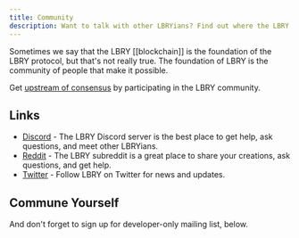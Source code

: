 ```yaml
---
title: Community
description: Want to talk with other LBRYians? Find out where the LBRY team hangs out. It's not _only_ shady street corners.
---
```


Sometimes we say that the LBRY [[blockchain]] is the foundation of the LBRY protocol, but that's not really true. The foundation of LBRY is the community of people that make it possible.

Get [upstream of consensus](https://spee.ch/d/consensus.png) by participating in the LBRY community.

## Links

* [Discord](https://chat.lbry.io) - The LBRY Discord server is the best place to get help, ask questions, and meet other LBRYians.
* [Reddit](https://reddit.com/r/lbry) - The LBRY subreddit is a great place to share your creations, ask questions, and get help.
* [Twitter](https://twitter.com/lbryio) - Follow LBRY on Twitter for news and updates.

## Commune Yourself

<FeatureLinks/>

<p>And don't forget to sign up for developer-only mailing list, below.</p>

